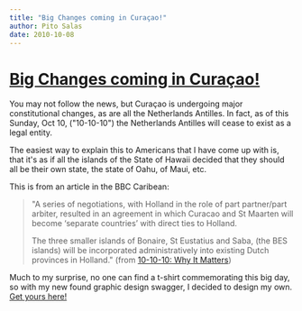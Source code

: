 ```yaml
---
title: "Big Changes coming in Curaçao!"
author: Pito Salas
date: 2010-10-08
---
```

# [Big Changes coming in Curaçao!](None)




You may not follow the news, but Curaçao is undergoing major constitutional
changes, as are all the Netherlands Antilles. In fact, as of this Sunday, Oct
10, ("10-10-10") the Netherlands Antilles will cease to exist as a legal
entity.

The easiest way to explain this to Americans that I have come up with is, that
it's as if all the islands of the State of Hawaii decided that they should all
be their own state, the state of Oahu, of Maui, etc.

This is from an article in the BBC Caribean:

> "A series of negotiations, with Holland in the role of part partner/part
> arbiter, resulted in an agreement in which Curacao and St Maarten will
> become ‘separate countries’ with direct ties to Holland.
>
> The three smaller islands of Bonaire, St Eustatius and Saba, (the BES
> islands) will be incorporated administratively into existing Dutch provinces
> in Holland." (from [10-10-10: Why It
> Matters](<http://www.bbc.co.uk/caribbean/news/story/2010/10/101006_10-10-10.shtml>))

Much to my surprise, no one can find a t-shirt commemorating this big day, so
with my new found graphic design swagger, I decided to design my own. [Get
yours here!](<http://pito.spreadshirt.com/>)


